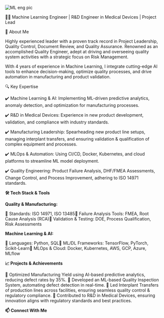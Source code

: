 
![ML eng pic](https://github.com/user-attachments/assets/f3fc8daa-4e58-48a8-80c4-9b76fa75fad8)

👨‍💻 Machine Learning Engineer | R&D Engineer in Medical Devices | Project Lead

🚀 About Me

Highly experienced leader with a proven track record in Project Leadership, Quality Control, Document Review, and Quality Assurance. Renowned as an accomplished Quality Engineer, adept at driving and overseeing quality system activities with a strategic focus on Risk Management.

With 4 years of experience in Machine Learning, I integrate cutting-edge AI tools to enhance decision-making, optimize quality processes, and drive automation in manufacturing and product validation.

🔍 Key Expertise

✔️ Machine Learning & AI: Implementing ML-driven predictive analytics, anomaly detection, and optimization for manufacturing processes.

✔️ R&D in Medical Devices: Experience in new product development, validation, and compliance with industry standards.

✔️ Manufacturing Leadership: Spearheading new product line setups, managing interplant transfers, and ensuring validation & qualification of complex equipment and processes.

✔️ MLOps & Automation: Using CI/CD, Docker, Kubernetes, and cloud platforms to streamline ML model deployment.

✔️ Quality Engineering: Product Failure Analysis, DHF/FMEA Assessments, Change Control, and Process Improvement, adhering to ISO 14971 standards.

**🛠 Tech Stack & Tools**

**Quality & Manufacturing:**

🔹 Standards: ISO 14971, ISO 13485🔹 Failure Analysis Tools: FMEA, Root Cause Analysis (RCA)🔹 Validation & Testing: DOE, Process Qualification, Risk Assessments

**Machine Learning & AI:**

🔹 Languages: Python, SQL🔹 ML/DL Frameworks: TensorFlow, PyTorch, Scikit-Learn🔹 MLOps & Cloud: Docker, Kubernetes, AWS, GCP, Azure, MLflow

**📈 Projects & Achievements**

📌 Optimized Manufacturing Yield using AI-based predictive analytics, reducing defect rates by 35%.
📌 Developed an ML-based Quality Inspection System, automating defect detection in real-time.
📌 Led Interplant Transfers of production lines across facilities, ensuring seamless quality control & regulatory compliance.
📌 Contributed to R&D in Medical Devices, ensuring innovation aligns with regulatory standards and best practices.

**📫 Connect With Me**
